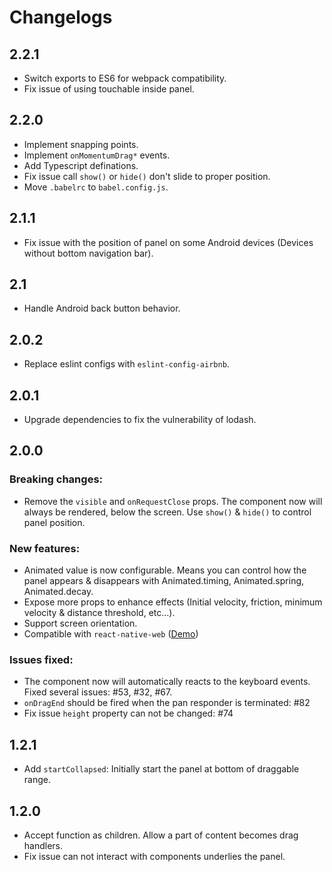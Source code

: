 # Changelogs

## 2.2.1
- Switch exports to ES6 for webpack compatibility.
- Fix issue of using touchable inside panel.

## 2.2.0
- Implement snapping points.
- Implement `onMomentumDrag*` events.
- Add Typescript definations.
- Fix issue call `show()` or `hide()` don't slide to proper position.
- Move `.babelrc` to `babel.config.js`.

## 2.1.1
- Fix issue with the position of panel on some Android devices (Devices without bottom navigation bar).

## 2.1
- Handle Android back button behavior.

## 2.0.2
* Replace eslint configs with `eslint-config-airbnb`.

## 2.0.1
* Upgrade dependencies to fix the vulnerability of lodash.

## 2.0.0
### Breaking changes:
* Remove the `visible` and `onRequestClose` props.  The component now will always be rendered, below the screen. Use `show()` & `hide()` to control panel position.

### New features:
* Animated value is now configurable. Means you can control how the panel appears & disappears with Animated.timing, Animated.spring, Animated.decay.
* Expose more props to enhance effects (Initial velocity, friction, minimum velocity & distance threshold, etc...).
* Support screen orientation.
* Compatible with `react-native-web` ([Demo](https://codesandbox.io/s/3440ox733m))

### Issues fixed:
* The component now will automatically reacts to the keyboard events. Fixed several issues: #53, #32, #67.
* `onDragEnd` should be fired when the pan responder is terminated: #82
* Fix issue `height` property can not be changed: #74

## 1.2.1
- Add `startCollapsed`: Initially start the panel at bottom of draggable range.

## 1.2.0
- Accept function as children. Allow a part of content becomes drag handlers.
- Fix issue can not interact with components underlies the panel.
